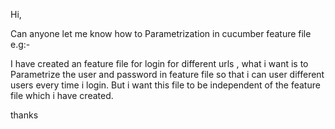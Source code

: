 Hi,

Can anyone let me know how to Parametrization in cucumber feature file e.g:-

I have created an feature file for login for different urls , what i want is to Parametrize the user and password in feature file so that i can user different users every time i login. But i want this file to be independent of the feature file which i have created.


thanks
